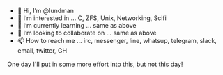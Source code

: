 - 👋 Hi, I’m @lundman
- 👀 I’m interested in ... C, ZFS, Unix, Networking, Scifi
- 🌱 I’m currently learning ... same as above
- 💞️ I’m looking to collaborate on ... same as above
- 📫 How to reach me ... irc, messenger, line, whatsup, telegram, slack, email, twitter, GH

One day I'll put in some more effort into this, but not this day!

<!---
lundman/lundman is a ✨ special ✨ repository because its `README.md` (this file) appears on your GitHub profile.
You can click the Preview link to take a look at your changes.
--->
